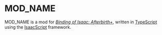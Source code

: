 # MOD_NAME

MOD_NAME is a mod for *[Binding of Isaac: Afterbirth+](https://store.steampowered.com/app/570660/The_Binding_of_Isaac_Afterbirth/)*, written in [TypeScript](https://www.typescriptlang.org/) using the [IsaacScript](https://isaacscript.github.io/) framework.
